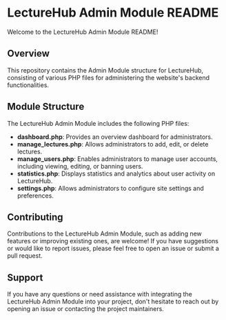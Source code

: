 # **LectureHub Admin Module README**

Welcome to the LectureHub Admin Module README!

## Overview
This repository contains the Admin Module structure for LectureHub, consisting of various PHP files for administering the website's backend functionalities.

## Module Structure
The LectureHub Admin Module includes the following PHP files:

- **dashboard.php**: Provides an overview dashboard for administrators.
- **manage_lectures.php**: Allows administrators to add, edit, or delete lectures.
- **manage_users.php**: Enables administrators to manage user accounts, including viewing, editing, or banning users.
- **statistics.php**: Displays statistics and analytics about user activity on LectureHub.
- **settings.php**: Allows administrators to configure site settings and preferences.

## Contributing
Contributions to the LectureHub Admin Module, such as adding new features or improving existing ones, are welcome! If you have suggestions or would like to report issues, please feel free to open an issue or submit a pull request.

## Support
If you have any questions or need assistance with integrating the LectureHub Admin Module into your project, don't hesitate to reach out by opening an issue or contacting the project maintainers.


